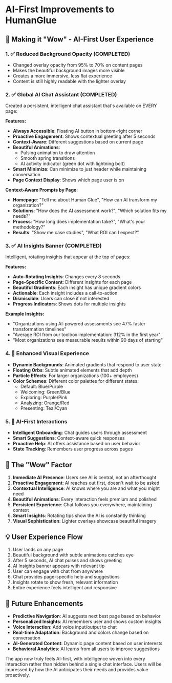 # AI-First Improvements to HumanGlue

## 🚀 Making it "Wow" - AI-First User Experience

### 1. ✅ **Reduced Background Opacity** (COMPLETED)
- Changed overlay opacity from 95% to 70% on content pages
- Makes the beautiful background images more visible
- Creates a more immersive, less flat experience
- Content is still highly readable with the lighter overlay

### 2. ✅ **Global AI Chat Assistant** (COMPLETED)
Created a persistent, intelligent chat assistant that's available on EVERY page:

**Features:**
- **Always Accessible**: Floating AI button in bottom-right corner
- **Proactive Engagement**: Shows contextual greeting after 5 seconds
- **Context-Aware**: Different suggestions based on current page
- **Beautiful Animations**: 
  - Pulsing animation to draw attention
  - Smooth spring transitions
  - AI activity indicator (green dot with lightning bolt)
- **Smart Minimize**: Can minimize to just header while maintaining conversation
- **Page Context Display**: Shows which page user is on

**Context-Aware Prompts by Page:**
- **Homepage**: "Tell me about Human Glue", "How can AI transform my organization?"
- **Solutions**: "How does the AI assessment work?", "Which solution fits my needs?"
- **Process**: "How long does implementation take?", "What's your methodology?"
- **Results**: "Show me case studies", "What ROI can I expect?"

### 3. ✅ **AI Insights Banner** (COMPLETED)
Intelligent, rotating insights that appear at the top of pages:

**Features:**
- **Auto-Rotating Insights**: Changes every 8 seconds
- **Page-Specific Content**: Different insights for each page
- **Beautiful Gradients**: Each insight has unique gradient colors
- **Actionable**: Each insight includes a call-to-action
- **Dismissible**: Users can close if not interested
- **Progress Indicators**: Shows dots for multiple insights

**Example Insights:**
- "Organizations using AI-powered assessments see 47% faster transformation timelines"
- "Average ROI from our toolbox implementation: 312% in the first year"
- "Most organizations see measurable results within 90 days of starting"

### 4. 🎨 **Enhanced Visual Experience**
- **Dynamic Backgrounds**: Animated gradients that respond to user state
- **Floating Orbs**: Subtle animated elements that add depth
- **Particle Effects**: For larger organizations (100+ employees)
- **Color Schemes**: Different color palettes for different states:
  - Default: Blue/Purple
  - Welcoming: Green/Blue
  - Exploring: Purple/Pink
  - Analyzing: Orange/Red
  - Presenting: Teal/Cyan

### 5. 🤖 **AI-First Interactions**
- **Intelligent Onboarding**: Chat guides users through assessment
- **Smart Suggestions**: Context-aware quick responses
- **Proactive Help**: AI offers assistance based on user behavior
- **State Tracking**: Remembers user progress across pages

## 🎯 The "Wow" Factor

1. **Immediate AI Presence**: Users see AI is central, not an afterthought
2. **Proactive Engagement**: AI reaches out first, doesn't wait to be asked
3. **Contextual Intelligence**: AI knows where you are and what you might need
4. **Beautiful Animations**: Every interaction feels premium and polished
5. **Persistent Experience**: Chat follows you everywhere, maintaining context
6. **Smart Insights**: Rotating tips show the AI is constantly thinking
7. **Visual Sophistication**: Lighter overlays showcase beautiful imagery

## 💡 User Experience Flow

1. User lands on any page
2. Beautiful background with subtle animations catches eye
3. After 5 seconds, AI chat pulses and shows greeting
4. AI Insights banner appears with relevant tip
5. User can engage with chat from anywhere
6. Chat provides page-specific help and suggestions
7. Insights rotate to show fresh, relevant information
8. Entire experience feels intelligent and responsive

## 🔮 Future Enhancements

- **Predictive Navigation**: AI suggests next best page based on behavior
- **Personalized Insights**: AI remembers user and shows custom insights
- **Voice Interaction**: Add voice input/output to chat
- **Real-time Adaptation**: Background and colors change based on conversation
- **AI-Generated Content**: Dynamic page content based on user interests
- **Behavioral Analytics**: AI learns from all users to improve suggestions

The app now truly feels AI-first, with intelligence woven into every interaction rather than hidden behind a single chat interface. Users will be impressed by how the AI anticipates their needs and provides value proactively. 